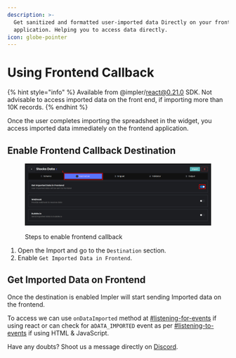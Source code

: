 ```yaml
---
description: >-
  Get sanitized and formatted user-imported data Directly on your frontend
  application. Helping you to access data directly.
icon: globe-pointer
---
```


# Using Frontend Callback

{% hint style="info" %}
Available from @impler/react@0.21.0 SDK. Not advisable to access imported data on the front end, if importing more than 10K records.
{% endhint %}

Once the user completes importing the spreadsheet in the widget, you access imported data immediately on the frontend application.

## Enable Frontend Callback Destination

<figure><img src="../.gitbook/assets/image (42).png" alt=""><figcaption><p>Steps to enable frontend callback </p></figcaption></figure>

1. Open the Import and go to the `Destination` section.
2. Enable `Get Imported Data in Frontend`.

## Get Imported Data on Frontend

Once the destination is enabled Impler will start sending Imported data on the frontend.

To access we can use `onDataImported` method at [#listening-for-events](../importer/react-embed.md#listening-for-events "mention") if using react or can check for a`DATA_IMPORTED` event as per [#listening-to-events](../importer/html-js-embed.md#listening-to-events "mention") if using HTML & JavaScript.

Have any doubts? Shoot us a message directly on [Discord](https://discord.impler.io).
